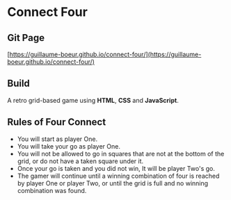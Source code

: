# Connect Four

## Git Page

[https://guillaume-boeur.github.io/connect-four/](https://guillaume-boeur.github.io/connect-four/)

## Build

A retro grid-based game using **HTML**, **CSS** and **JavaScript**.

## Rules of Four Connect
* You will start as player One.
* You will take your go as player One.
* You will not be allowed to go in squares that are not at the bottom of the grid, or do not have a taken square under it.
* Once your go is taken and you did not win, It will be player Two's go.
* The gamer will continue until a winning combination of four is reached by player One or player Two, or until the grid is full and no winning combination was found.